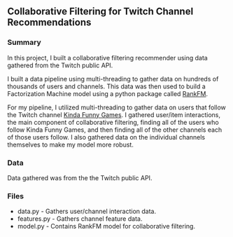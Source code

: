 ## Collaborative Filtering for Twitch Channel Recommendations

### Summary

In this project, I built a collaborative filtering recommender using data gathered 
from the Twitch public API.

I built a data pipeline using multi-threading to gather data on hundreds of thousands
of users and channels. This data was then used to build a Factorization Machine model 
using a python package called [RankFM](https://rankfm.readthedocs.io/en/latest/home.html).  

For my pipeline, I utilized multi-threading to gather data on users that follow the
Twitch channel [Kinda Funny Games](https://twitch.tv/kindafunnygames). I gathered user/item interactions, 
the main component of collaborative filtering, finding all of the users who follow Kinda
Funny Games, and then finding all of the other channels each of those users follow. I also
gathered data on the individual channels themselves to make my model more robust.

### Data

Data gathered was from the the Twitch public API.

### Files

- data.py - Gathers user/channel interaction data.
- features.py - Gathers channel feature data.
- model.py - Contains RankFM model for collaborative filtering.
